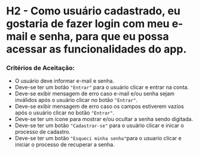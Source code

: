 
# H2 - Como usuário cadastrado, eu gostaria de fazer login com meu e-mail e senha, para que eu possa acessar as funcionalidades do app.

### **Critérios de Aceitação:**

- O usuário deve informar e-mail e senha.
- Deve-se ter um botão `"Entrar"` para o usuário clicar e entrar na conta.
- Deve-se exibir mensagem de erro caso e-mail e/ou senha sejam inválidos após o usuário clicar no botão `"Entrar"`.
- Deve-se exibir mensagem de erro caso os campos estiverem vazios após o usuário clicar no botão `"Entrar"`.
- Deve-se ter um ícone para mostrar e/ou ocultar a senha sendo digitada.
- Deve-se ter um botão `"Cadastrar-se"` para o usuário clicar e inicar o processo de cadastro.
- Deve-se ter um botão `"Esqueci minha senha"`para o usuario clicar e iniciar o processo de recuperar a senha.
